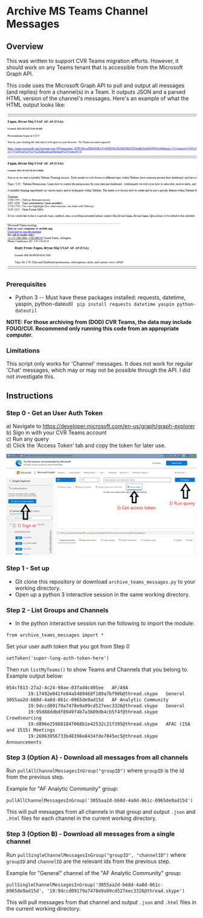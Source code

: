 # Archive MS Teams Channel Messages

## Overview

This was written to support CVR Teams migration efforts. However, it should work on any Teams tenant that is accessible from the Microsoft Graph API.

This code uses the Microsoft Graph API to pull and output all messages (and replies) from a channel(s) in a Team. It outputs JSON and a parsed HTML version of the channel's messages. Here's an example of what the HTML output looks like:

<img src="imgs/example_html_output.png" alt="ex"
	title="A cute kitten" width="600"  />

### Prerequisites
- Python 3
        -- Must have these packages installed: requests, datetime, yaspin, python-dateutil
        ``` pip install requests datetime yaspin python-dateutil```

__NOTE: For those archiving from (DOD) CVR Teams, the data may include FOUO/CUI. Recommend only running this code from an appropriate computer.__

### Limitations

This script only works for 'Channel' messages. It does not work for regular 'Chat' messages, which may or may not be possible through the API. I did not investigate this.

## Instructions

### Step 0 - Get an User Auth Token

a) Navigate to https://developer.microsoft.com/en-us/graph/graph-explorer  
b) Sign in with your CVR Teams account  
c) Run any query  
d) Click the 'Access Token' tab and copy the token for later use.   

![token](imgs/token.png)

### Step 1 - Set up
- Git clone this repository or download ```archive_teams_messages.py``` to your working directory. 
- Open up a python 3 interactive session in the same working directory.
  
### Step 2 - List Groups and Channels
- In the python interactive session run the following to import the module:
```
from archive_teams_messages import *
```

Set your user auth token that you got from Step 0
```
setToken('super-long-auth-token-here')
```

Then run ```listMyTeams()``` to show Teams and Channels that you belong to. Example output below:
```
054cf813-27a2-4c24-98ae-03fad4c495ee   AF/A9A
        19:17492e041fe04a5489468f189a7bf98b@thread.skype   General
3055aa2d-b68d-4a8d-861c-0965de9ad15d   AF Analytic Community
        19:9dccd09179a7478e9a99cd527eec3326@thread.skype   General
        19:95d88ddbdf8949f4b7a3609db4cb5f4f@thread.skype   Crowdsourcing
        19:d896e259881847068b1e42532c21f395@thread.skype   AFAC (15A and 1515) Meetings
        19:26963956733b48398e8434fde7045ec5@thread.skype   Announcements
```
### Step 3 (Option A) - Download all messages from __all channels__
Run ```pullAllChannelMessagesInGroup("groupID")``` where ```groupID``` is the id from the previous step. 

Example for "AF Analytic Community" group:
```
pullAllChannelMessagesInGroup('3055aa2d-b68d-4a8d-861c-0965de9ad15d')
```

This will pull messages from all channels in that group and output ```.json``` and ```.html``` files for each channel in the current working directory.

### Step 3 (Option B) - Download all messages from a __single channel__
Run ```pullSingleChannelMessagesInGroup("groupID", "channelID")``` where ```groupID``` and ```channelID``` are the relevant ids from the previous step. 

Example for "General" channel of the "AF Analytic Community" group:
```
pullSingleChannelMessagesInGroup('3055aa2d-b68d-4a8d-861c-0965de9ad15d', '19:9dccd09179a7478e9a99cd527eec3326@thread.skype')
```

This will pull messages from that channel and output ```.json``` and ```.html``` files in the current working directory.